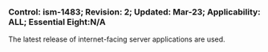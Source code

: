 ### Control: ism-1483; Revision: 2; Updated: Mar-23; Applicability: ALL; Essential Eight:N/A
<p>The latest release of internet-facing server applications are used.</p>